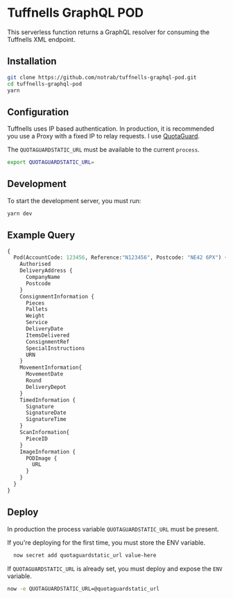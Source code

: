 # Tuffnells GraphQL POD

This serverless function returns a GraphQL resolver for consuming the Tuffnells XML endpoint.

## Installation

  ```bash
  git clone https://github.com/notrab/tuffnells-graphql-pod.git
  cd tuffnells-graphql-pod
  yarn
  ```

## Configuration

Tuffnells uses IP based authentication. In production, it is recommended you use a Proxy with a fixed IP to relay requests. I use [QuotaGuard](https://www.quotaguard.com/).

The `QUOTAGUARDSTATIC_URL` must be available to the current `process`.

  ```bash
  export QUOTAGUARDSTATIC_URL=
  ```

## Development

To start the development server, you must run:

  ```bash
  yarn dev
  ```

## Example Query

  ```graphql
  {
    Pod(AccountCode: 123456, Reference:"N123456", Postcode: "NE42 6PX") {
      Authorised
      DeliveryAddress {
        CompanyName
        Postcode
      }
      ConsignmentInformation {
        Pieces
        Pallets
        Weight
        Service
        DeliveryDate
        ItemsDelivered
        ConsignmentRef
        SpecialInstructions
        URN
      }
      MovementInformation{
        MovementDate
        Round
        DeliveryDepot
      }
      TimedInformation {
        Signature
        SignatureDate
        SignatureTime
      }
      ScanInformation{
        PieceID
      }
      ImageInformation {
        PODImage {
          URL
        }
      }
    }
  }
  ```

## Deploy

In production the process variable `QUOTAGUARDSTATIC_URL` must be present.

If you're deploying for the first time, you must store the ENV variable.

  ```bash
    now secret add quotaguardstatic_url value-here
  ```

If `QUOTAGUARDSTATIC_URL` is already set, you must deploy and expose the `ENV` variable.

  ```bash
  now -e QUOTAGUARDSTATIC_URL=@quotaguardstatic_url
  ```
